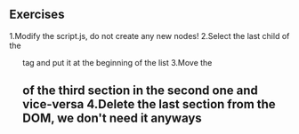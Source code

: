 ## Exercises

1.Modify the script.js, do not create any new nodes!
2.Select the last child of the <ol> tag and put it at the beginning of the list
3.Move the <h2> of the third section in the second one and vice-versa
4.Delete the last section from the DOM, we don't need it anyways
